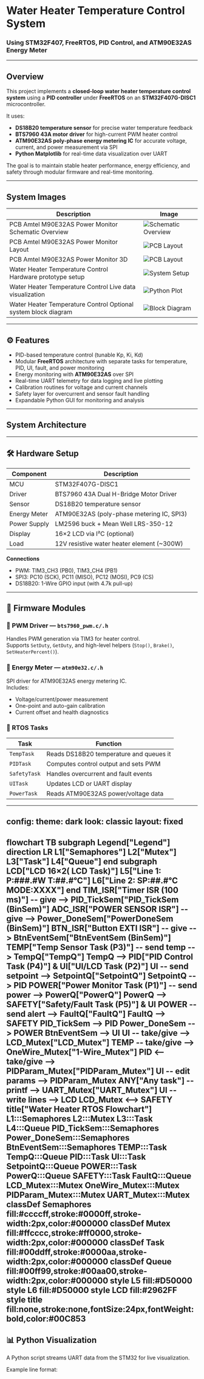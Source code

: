 #  Water Heater Temperature Control System  
### Using STM32F407, FreeRTOS, PID Control, and ATM90E32AS Energy Meter

---

## Overview

This project implements a **closed-loop water heater temperature control system** using a **PID controller** under **FreeRTOS** on an **STM32F407G-DISC1** microcontroller.

It uses:
- **DS18B20 temperature sensor** for precise water temperature feedback  
- **BTS7960 43A motor driver** for high-current PWM heater control  
- **ATM90E32AS poly-phase energy metering IC** for accurate voltage, current, and power measurement via SPI  
- **Python Matplotlib** for real-time data visualization over UART  

The goal is to maintain stable heater performance, energy efficiency, and safety through modular firmware and real-time monitoring.

---

## System Images

| Description | Image |
|--------------|--------|
| PCB Amtel M90E32AS Power Monitor Schematic Overview | ![Schematic Overview](images/M90E32AS_schematic.JPG)|
| PCB Amtel M90E32AS Power Monitor Layout | ![PCB Layout](images/M90E32AS_layout.JPG)|
| PCB Amtel M90E32AS Power Monitor 3D | ![PCB Layout](images/M90E32AS_3D.JPG)|
| Water Heater Temperature Control Hardware prototype setup | ![System Setup](images/system_setup.jpg) |
| Water Heater Temperature Control Live data visualization | ![Python Plot](images/python_plot.png) |
| Water Heater Temperature Control Optional system block diagram | ![Block Diagram](images/system_diagram.png) |

---

## ⚙️ Features

- PID-based temperature control (tunable Kp, Ki, Kd)
- Modular **FreeRTOS** architecture with separate tasks for temperature, PID, UI, fault, and power monitoring
- Energy monitoring with **ATM90E32AS** over SPI
- Real-time UART telemetry for data logging and live plotting
- Calibration routines for voltage and current channels
- Safety layer for overcurrent and sensor fault handling
- Expandable Python GUI for monitoring and analysis

---

## System Architecture

---

## 🛠️ Hardware Setup

| Component | Description |
|------------|--------------|
| MCU | STM32F407G-DISC1 |
| Driver | BTS7960 43A Dual H-Bridge Motor Driver |
| Sensor | DS18B20 temperature sensor |
| Energy Meter | ATM90E32AS (poly-phase metering IC, SPI3) |
| Power Supply | LM2596 buck + Mean Well LRS-350-12 |
| Display | 16×2 LCD via I²C (optional) |
| Load | 12V resistive water heater element (~300W) |

**Connections**
- PWM: TIM3_CH3 (PB0), TIM3_CH4 (PB1)  
- SPI3: PC10 (SCK), PC11 (MISO), PC12 (MOSI), PC9 (CS)  
- DS18B20: 1-Wire GPIO input (with 4.7k pull-up)

---

## 🧠 Firmware Modules

### 🔹 PWM Driver — `bts7960_pwm.c/.h`
Handles PWM generation via TIM3 for heater control.  
Supports `SetDuty`, `GetDuty`, and high-level helpers (`Stop()`, `Brake()`, `SetHeaterPercent()`).

### 🔹 Energy Meter — `atm90e32.c/.h`
SPI driver for ATM90E32AS energy metering IC.  
Includes:
- Voltage/current/power measurement
- One-point and auto-gain calibration
- Current offset and health diagnostics

### 🔹 RTOS Tasks
| Task | Function |
|------|-----------|
| `TempTask` | Reads DS18B20 temperature and queues it |
| `PIDTask` | Computes control output and sets PWM |
| `SafetyTask` | Handles overcurrent and fault events |
| `UITask` | Updates LCD or UART display |
| `PowerTask` | Reads ATM90E32AS power/voltage data |
---
config:
  theme: dark
  look: classic
  layout: fixed
---
flowchart TB
 subgraph Legend["Legend"]
    direction LR
        L1["Semaphores"]
        L2["Mutex"]
        L3["Task"]
        L4["Queue"]
  end
 subgraph LCD["LCD 16×2( LCD Task)"]
        L5["Line 1:  P:###.#W   T:##.#°C"]
        L6["Line 2:  SP:##.#°C  MODE:XXXX"]
  end
    TIM_ISR["Timer ISR (100 ms)"] -- give --> PID_TickSem["PID_TickSem (BinSem)"]
    ADC_ISR["POWER SENSOR ISR"] -- give --> Power_DoneSem["PowerDoneSem (BinSem)"]
    BTN_ISR["Button EXTI ISR"] -- give --> BtnEventSem["BtnEventSem (BinSem)"]
    TEMP["Temp Sensor Task (P3)"] -- send temp --> TempQ["TempQ"]
    TempQ --> PID["PID Control Task (P4)"] & UI["UI/LCD Task (P2)"]
    UI -- send setpoint --> SetpointQ["SetpointQ"]
    SetpointQ --> PID
    POWER["Power Monitor Task (P1)"] -- send power --> PowerQ["PowerQ"]
    PowerQ --> SAFETY["Safety/Fault Task (P5)"] & UI
    POWER -- send alert --> FaultQ["FaultQ"]
    FaultQ --> SAFETY
    PID_TickSem --> PID
    Power_DoneSem --> POWER
    BtnEventSem --> UI
    UI -- take/give --> LCD_Mutex["LCD_Mutex"]
    TEMP -- take/give --> OneWire_Mutex["1-Wire_Mutex"]
    PID <-- take/give --> PIDParam_Mutex["PIDParam_Mutex"]
    UI -- edit params --> PIDParam_Mutex
    ANY["Any task"] -- printf --> UART_Mutex["UART_Mutex"]
    UI -- write lines --> LCD
    LCD_Mutex <--> SAFETY
    title["Water Heater RTOS Flowchart"]
     L1:::Semaphores
     L2:::Mutex
     L3:::Task
     L4:::Queue
     PID_TickSem:::Semaphores
     Power_DoneSem:::Semaphores
     BtnEventSem:::Semaphores
     TEMP:::Task
     TempQ:::Queue
     PID:::Task
     UI:::Task
     SetpointQ:::Queue
     POWER:::Task
     PowerQ:::Queue
     SAFETY:::Task
     FaultQ:::Queue
     LCD_Mutex:::Mutex
     OneWire_Mutex:::Mutex
     PIDParam_Mutex:::Mutex
     UART_Mutex:::Mutex
    classDef Semaphores fill:#ccccff,stroke:#0000ff,stroke-width:2px,color:#000000
    classDef Mutex fill:#ffcccc,stroke:#ff0000,stroke-width:2px,color:#000000
    classDef Task fill:#00ddff,stroke:#0000aa,stroke-width:2px,color:#000000
    classDef Queue fill:#00ff99,stroke:#00aa00,stroke-width:2px,color:#000000
    style L5 fill:#D50000
    style L6 fill:#D50000
    style LCD fill:#2962FF
    style title fill:none,stroke:none,fontSize:24px,fontWeight:bold,color:#00C853
---


## 📊 Python Visualization

A Python script streams UART data from the STM32 for live visualization.

Example line format:

